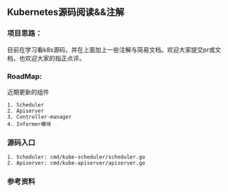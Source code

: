 ## Kubernetes源码阅读&&注解

### 项目思路：
目前在学习看k8s源码，并在上面加上一些注解与简易文档。欢迎大家提交pr或文档，也欢迎大家的指正点评。

### RoadMap:
近期更新的组件
```
1. Scheduler
2. Apiserver
3. Controller-manager
4. Informer模块
```

### 源码入口
```
1. Scheduler: cmd/kube-scheduler/scheduler.go
2. Apiserver: cmd/kube-apiserver/apiserver.go
```

### 参考资料